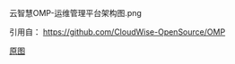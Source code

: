 云智慧OMP-运维管理平台架构图.png

引用自： https://github.com/CloudWise-OpenSource/OMP

[原图](https://github.com/CloudWise-OpenSource/OMP/blob/c02b2473ba45d6fcc530b629bac96e03479f8ffd/doc/architecture.png)
